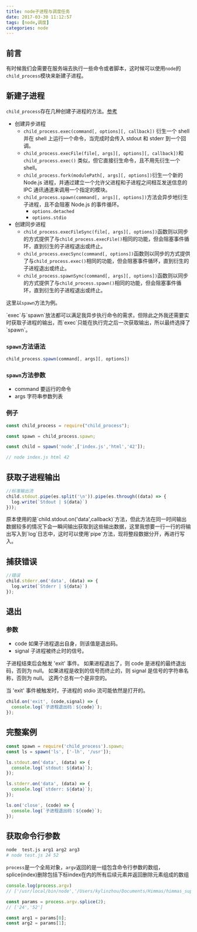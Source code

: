 ```yaml
---
title: node子进程与调度任务
date: 2017-03-30 11:12:57
tags: [node,调度]
categories: node
---
```

## 前言

有时候我们会需要在服务端去执行一些命令或者脚本，这时候可以使用`node`的`child_process`模块来新建子进程。

## 新建子进程

`child_process`存在几种创建子进程的方法。[参考](http://nodejs.cn/api/child_process.html#child_process_child_process_spawn_command_args_options)

- 创建异步进程
  - `child_process.exec(command[, options][, callback])` 衍生一个 shell 并在 shell 上运行一个命令，当完成时会传入 stdout 和 stderr 到一个回调。
  - `child_process.execFile(file[, args][, options][, callback])`和 `child_process.exec()` 类似，但它直接衍生命令，且不用先衍生一个 shell。
  - `child_process.fork(modulePath[, args][, options])`衍生一个新的 Node.js 进程，并通过建立一个允许父进程和子进程之间相互发送信息的 IPC 通讯通道来调用一个指定的模块。
  - `child_process.spawn(command[, args][, options])`方法会异步地衍生子进程，且不会阻塞 Node.js 的事件循环。
  	- `options.detached`
  	- `options.stdio`
- 创建同步进程
  - `child_process.execFileSync(file[, args][, options])`函数则以同步的方式提供了与`child_process.execFile()`相同的功能，但会阻塞事件循环，直到衍生的子进程退出或终止。
  - `child_process.execSync(command[, options])`函数则以同步的方式提供了与`child_process.exec()`相同的功能，但会阻塞事件循环，直到衍生的子进程退出或终止。
  - `child_process.spawnSync(command[, args][, options])`函数则以同步的方式提供了与`child_process.spawn()`相同的功能，但会阻塞事件循环，直到衍生的子进程退出或终止。

这里以`spawn`方法为例。

<p class="tip">`exec`与`spawn`放法都可以满足我异步执行命令的需求，但除此之外我还需要实时获取子进程的输出，而`exec`只能在执行完之后一次获取输出，所以最终选择了`spawn`。</p>

<!-- more -->

### `spawn`方法语法

```js
child_process.spawn(command[, args][, options])
```
### `spawn`方法参数

- command <String> 要运行的命令
- args <Array> 字符串参数列表

### 例子

```js
const child_process = require("child_process");

const spawn = child_process.spawn;

const child = spawn('node',['index.js','html','42']);

// node index.js html 42
```

## 获取子进程输出

```js
//标准输出流
child.stdout.pipe(es.split('\n')).pipe(es.through((data) => {
  log.write(`Stdout | ${data}`)
}));
```
<p class="tip">原本使用的是`child.stdout.on('data',callback)`方法，但此方法在同一时间输出数据较多的情况下会一瞬间输出获取到这些输出数据，这里我想要一行一行的将输出写入到`log`日志中，这时可以使用`pipe`方法，现将整段数据分开，再进行写入。</p>

## 捕获错误

```js
//错误
child.stderr.on('data', (data) => {
  log.write(`Stderr | ${data}`)
});
```

## 退出

### 参数
- code <Number> 如果子进程退出自身，则该值是退出码。
- signal <String> 子进程被终止时的信号。

子进程结束后会触发 'exit' 事件。 如果进程退出了，则 code 是进程的最终退出码，否则为 null。 如果进程是收到的信号而终止的，则 signal 是信号的字符串名称，否则为 null。 这两个总有一个是非空的。

<p class="tip">当 'exit' 事件被触发时，子进程的 stdio 流可能依然是打开的。</p>

```js
child.on('exit', (code,signal) => {
  console.log(`子进程退出码：${code}`);
});
```

## 完整案例

```js
const spawn = require('child_process').spawn;
const ls = spawn('ls', ['-lh', '/usr']);

ls.stdout.on('data', (data) => {
  console.log(`stdout: ${data}`);
});

ls.stderr.on('data', (data) => {
  console.log(`stderr: ${data}`);
});

ls.on('close', (code) => {
  console.log(`子进程退出码：${code}`);
});
```

## 获取命令行参数

```bash
node  test.js arg1 arg2 arg3
# node test.js 24 52
```
`process`是一个全局对象，`argv`返回的是一组包含命令行参数的数组，splice(index)删除包括下标index在内的所有后续元素并返回删除元素组成的数组

```js
console.log(process.argv)
// ['/usr/local/bin/node','/Users/kylinzhou/Documents/Himmas/himmas_super_admin/spiders/test.js','24','52' ]

const params = process.argv.splice(2);
// ['24','52']

const arg1 = params[0];
const arg2 = params[1];
```
